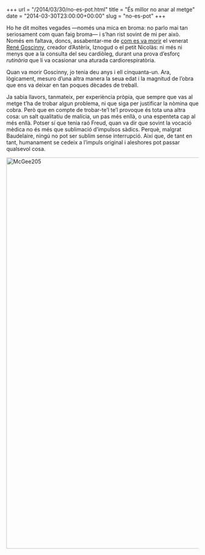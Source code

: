 +++
url = "/2014/03/30/no-es-pot.html"
title = "És millor no anar al metge"
date = "2014-03-30T23:00:00+00:00"
slug = "no-es-pot"
+++

Ho he dit moltes vegades —només una mica en broma: no parlo mai tan seriosament com quan faig broma— i s’han rist sovint de mi per això. Només em faltava, doncs, assabentar-me de [com es va morir](http://www.sciencesetavenir.fr/sante/20121108.OBS8681/le-gag-rate-de-goscinny-mourir-d-un-arret-du-c-ur-chez-son-cardiologue.html) el venerat [René Goscinny](https://fr.wikipedia.org/wiki/Ren%C3%A9_Goscinny), creador d’Astèrix, Iznogud o el petit Nicolàs: ni més ni menys que a la consulta del seu cardiòleg, durant una prova d’esforç *rutinària* que li va ocasionar una aturada cardiorespiratòria.

Quan va morir Goscinny, jo tenia deu anys i ell cinquanta-un. Ara, lògicament, mesuro d’una altra manera la seua edat i la magnitud de l’obra que ens va deixar en tan poques dècades de treball.

Ja sabia llavors, tanmateix, per experiència pròpia, que sempre que vas al metge t’ha de trobar algun problema, ni que siga per justificar la nòmina que cobra. Però que en compte de trobar-te’l te’l provoque és tota una altra cosa: un salt qualitatiu de malícia, un pas més enllà, o una espenteta cap al més enllà. Potser sí que tenia raó Freud, quan va dir que sovint la vocació mèdica no és més que sublimació d’impulsos sàdics. Perquè, malgrat Baudelaire, ningú no pot ser sublim sense interrupció. Així que, de tant en tant, humanament se cedeix a l’impuls original i aleshores pot passar qualsevol cosa.

<a title="By Otis Historical Archives Nat’l Museum of Health and Medicine (Photograph by Herbert Ponting) (Flickr) [CC-BY-2.0 (http://creativecommons.org/licenses/by/2.0)], via Wikimedia Commons" href="https://commons.wikimedia.org/wiki/File%3AMcGee205.jpg"><img width="1024" alt="McGee205" src="/uploads/2019/cde4141ce7.jpg" /></a>

